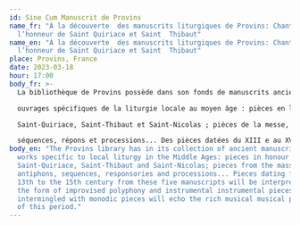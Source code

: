 ```yaml
---
id: Sine Cum Manuscrit de Provins
name_fr: "À la découverte  des manuscrits liturgiques de Provins: Chants à
  l’honneur de Saint Quiriace et Saint  Thibaut"
name_en: "À la découverte  des manuscrits liturgiques de Provins: Chants à
  l’honneur de Saint Quiriace et Saint  Thibaut"
place: Provins, France
date: 2023-03-18
hour: 17:00
body_fr: >-
  La bibliothèque de Provins possède dans son fonds de manuscrits anciens cinq

  ouvrages spécifiques de la liturgie locale au moyen âge : pièces en l'honneur de

  Saint-Quiriace, Saint-Thibaut et Saint-Nicolas ; pièces de la messe, antiennes,

  séquences, répons et processions... Des pièces datées du XIII e au XV e siècle, issues de ces cinq manuscrits seront interprétées sous forme de polyphonies improvisées et des pièces instrumentales s'entremêlant aux pièces monodiques feront écho à la riche pratique musicale de cette période.
body_en: "The Provins library has in its collection of ancient manuscripts five
  works specific to local liturgy in the Middle Ages: pieces in honour of
  Saint-Quiriace, Saint-Thibaut and Saint-Nicolas; pieces from the mass,
  antiphons, sequences, responsories and processions... Pieces dating from the
  13th to the 15th century from these five manuscripts will be interpreted in
  the form of improvised polyphony and instrumental instrumental pieces
  intermingled with monodic pieces will echo the rich musical musical practice
  of this period."
---
```

